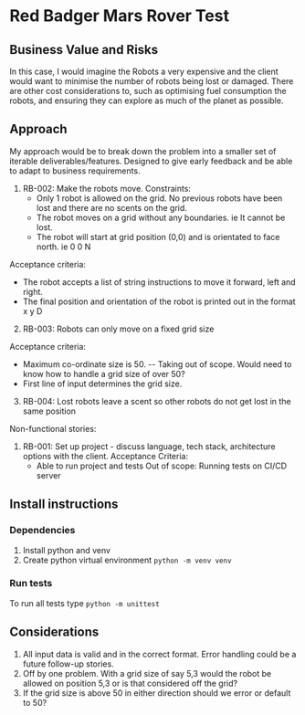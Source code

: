 # Red Badger Mars Rover Test

## Business Value and Risks

In this case, I would imagine the Robots a very expensive and the client would want to minimise the number of robots being lost or damaged. There are other cost considerations to, such as optimising fuel consumption the robots, and ensuring they can explore as much of the planet as possible. 

## Approach

My approach would be to break down the problem into a smaller set of iterable deliverables/features. Designed to give early feedback and be able to adapt to business requirements. 


1. RB-002: Make the robots move.
Constraints: 
   - Only 1 robot is allowed on the grid. No previous robots have been lost and there are no scents on the grid.
   - The robot moves on a grid without any boundaries. ie It cannot be lost. 
   - The robot will start at grid position (0,0) and is orientated to face north. ie 0 0 N

Acceptance criteria:
  - The robot accepts a list of string instructions to move it forward, left and right.
  - The final position and orientation of the robot is printed out in the format x y D

2. RB-003: Robots can only move on a fixed grid size

Acceptance criteria:
  - Maximum co-ordinate size is 50. -- Taking out of scope. Would need to know how to handle a grid size of over 50?
  - First line of input determines the grid size. 

3. RB-004: Lost robots leave a scent so other robots do not get lost in the same position


Non-functional stories:
1. RB-001: Set up project - discuss language, tech stack, architecture options with the client. 
Acceptance Criteria:
   - Able to run project and tests
Out of scope:
Running tests on CI/CD server
   
## Install instructions

### Dependencies
1. Install python and venv
2. Create python virtual environment `python -m venv venv`

### Run tests
To run all tests type `python -m unittest`


## Considerations
1. All input data is valid and in the correct format. Error handling could be a future follow-up stories.
2. Off by one problem. With a grid size of say 5,3 would the robot be allowed on position 5,3 or is that considered off the grid?
3. If the grid size is above 50 in either direction should we error or default to 50?